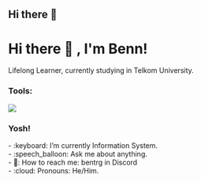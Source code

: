 ## Hi there 👋

# <summary><strong>Hi there :wave: , I'm Benn!</strong></summary>
Lifelong Learner, currently studying in Telkom University.
</p>

### <summary><strong>Tools:</strong></summary>
<p>
    <img src="https://img.shields.io/badge/Text%20Editor-Visual%20Studio%20Code-blue?&logo=visual%20studio%20code&logoColor=blue" />
</p>

### <summary><strong>Yosh!</strong></summary>
<p>
    - :keyboard: I’m currently Information System. </br>
    - :speech_balloon: Ask me about anything.</br>
    - 📧: How to reach me: bentrg in Discord</br>
    - :cloud: Pronouns: He/Him. </br>

